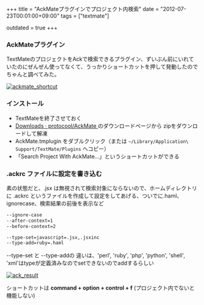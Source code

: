 +++
title = "AckMateプラグインでプロジェクト内検索"
date = "2012-07-23T00:01:00+09:00"
tags = ["textmate"]

outdated = true
+++

### AckMateプラグイン

TextMateのプロジェクトをAckで検索できるプラグイン、ずいぶん前にいれていたのにぜんぜん使ってなくて、うっかりショートカットを押して発動したのでちゃんと調べてみた。

[![](/images/2012/07/ackmate_shortcut.png "ackmate_shortcut")](/images/2012/07/ackmate_shortcut.png)

### インストール

*   TextMateを終了させておく
*   [Downloads · protocool/AckMate ](https://github.com/protocool/AckMate/downloads "AckMate")のダウンロードページから zipをダウンロードして解凍
*   AckMate.tmplugin をダブルクリック（または `~/Library/Application\ Support/TextMate/Plugins` へコピー）
*   「Search Project With AckMate...」というショートカットができる

### .ackrc ファイルに設定を書き込む

素の状態だと、.jsx は無視されて検索対象にならないので、ホームディレクトリに .ackrc というファイルを作成して設定をしてあげる、ついでに.haml、ignorecase、検索結果の前後を表示など

```bash
--ignore-case
--after-context=1
--before-context=2

--type-set=javascript=.jsx,.jsxinc
--type-add=ruby=.haml
```

--type-set と --type-addの 違いは、'perl', 'ruby', 'php', 'python', 'shell', 'xml'はtypeが定義済みなのでsetできないのでaddするらしい

[![](/images/2012/07/ack_result.png "ack_result")](/images/2012/07/ack_result.png)

ショートカットは **command + option + control + f** (プロジェクト内でないと機能しない)